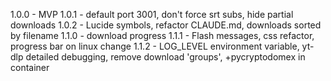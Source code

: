 1.0.0 - MVP
1.0.1 - default port 3001, don't force srt subs, hide partial downloads
1.0.2 - Lucide symbols, refactor CLAUDE.md, downloads sorted by filename
1.1.0 - download progress
1.1.1 - Flash messages, css refactor, progress bar on linux change
1.1.2 - LOG_LEVEL environment variable, yt-dlp detailed debugging, remove download 'groups', +pycryptodomex in container
